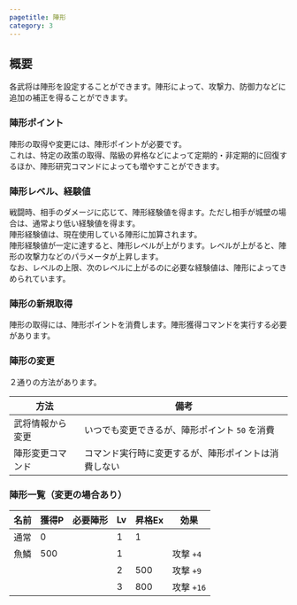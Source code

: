 ```yaml
---
pagetitle: 陣形
category: 3
---
```


## 概要

各武将は陣形を設定することができます。陣形によって、攻撃力、防御力などに追加の補正を得ることができます。

### 陣形ポイント

陣形の取得や変更には、陣形ポイントが必要です。  
これは、特定の政策の取得、階級の昇格などによって定期的・非定期的に回復するほか、陣形研究コマンドによっても増やすことができます。

### 陣形レベル、経験値

戦闘時、相手のダメージに応じて、陣形経験値を得ます。ただし相手が城壁の場合は、通常より低い経験値を得ます。  
陣形経験値は、現在使用している陣形に加算されます。  
陣形経験値が一定に達すると、陣形レベルが上がります。レベルが上がると、陣形の攻撃力などのパラメータが上昇します。  
なお、レベルの上限、次のレベルに上がるのに必要な経験値は、陣形によってきめられています。

### 陣形の新規取得

陣形の取得には、陣形ポイントを消費します。陣形獲得コマンドを実行する必要があります。

### 陣形の変更

２通りの方法があります。

| 方法 | 備考 |
|---|---|
| 武将情報から変更| いつでも変更できるが、陣形ポイント `50` を消費 |
| 陣形変更コマンド | コマンド実行時に変更するが、陣形ポイントは消費しない |

### 陣形一覧（変更の場合あり）

| 名前 | 獲得P | 必要陣形 | Lv | 昇格Ex | 効果 |
|---|---|---|---|---|---|
| 通常 | 0 | | 1 | 1 | |
| 魚鱗 | 500 | | 1 | | 攻撃 `+4` |
| | | | 2 | 500 | 攻撃 `+9` |
| | | | 3 | 800 | 攻撃 `+16` |
